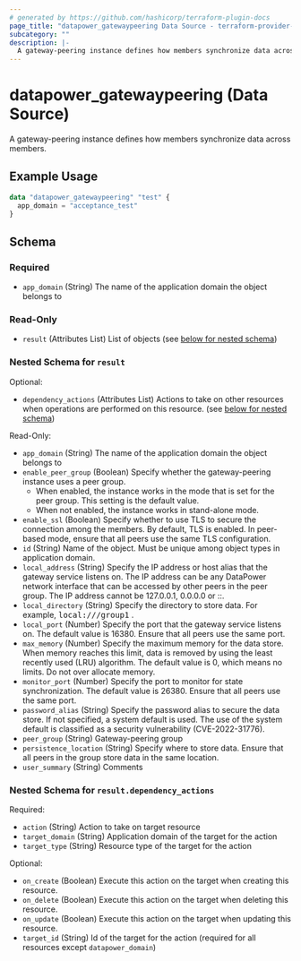 ```yaml
---
# generated by https://github.com/hashicorp/terraform-plugin-docs
page_title: "datapower_gatewaypeering Data Source - terraform-provider-datapower"
subcategory: ""
description: |-
  A gateway-peering instance defines how members synchronize data across members.
---
```


# datapower_gatewaypeering (Data Source)

A gateway-peering instance defines how members synchronize data across members.

## Example Usage

```terraform
data "datapower_gatewaypeering" "test" {
  app_domain = "acceptance_test"
}
```

<!-- schema generated by tfplugindocs -->
## Schema

### Required

- `app_domain` (String) The name of the application domain the object belongs to

### Read-Only

- `result` (Attributes List) List of objects (see [below for nested schema](#nestedatt--result))

<a id="nestedatt--result"></a>
### Nested Schema for `result`

Optional:

- `dependency_actions` (Attributes List) Actions to take on other resources when operations are performed on this resource. (see [below for nested schema](#nestedatt--result--dependency_actions))

Read-Only:

- `app_domain` (String) The name of the application domain the object belongs to
- `enable_peer_group` (Boolean) Specify whether the gateway-peering instance uses a peer group. <ul><li>When enabled, the instance works in the mode that is set for the peer group. This setting is the default value.</li><li>When not enabled, the instance works in stand-alone mode.</li></ul>
- `enable_ssl` (Boolean) Specify whether to use TLS to secure the connection among the members. By default, TLS is enabled. In peer-based mode, ensure that all peers use the same TLS configuration.
- `id` (String) Name of the object. Must be unique among object types in application domain.
- `local_address` (String) Specify the IP address or host alias that the gateway service listens on. The IP address can be any DataPower network interface that can be accessed by other peers in the peer group. The IP address cannot be 127.0.0.1, 0.0.0.0 or ::.
- `local_directory` (String) Specify the directory to store data. For example, <tt>local:///group1</tt> .
- `local_port` (Number) Specify the port that the gateway service listens on. The default value is 16380. Ensure that all peers use the same port.
- `max_memory` (Number) Specify the maximum memory for the data store. When memory reaches this limit, data is removed by using the least recently used (LRU) algorithm. The default value is 0, which means no limits. Do not over allocate memory.
- `monitor_port` (Number) Specify the port to monitor for state synchronization. The default value is 26380. Ensure that all peers use the same port.
- `password_alias` (String) Specify the password alias to secure the data store. If not specified, a system default is used. The use of the system default is classified as a security vulnerability (CVE-2022-31776).
- `peer_group` (String) Gateway-peering group
- `persistence_location` (String) Specify where to store data. Ensure that all peers in the group store data in the same location.
- `user_summary` (String) Comments

<a id="nestedatt--result--dependency_actions"></a>
### Nested Schema for `result.dependency_actions`

Required:

- `action` (String) Action to take on target resource
- `target_domain` (String) Application domain of the target for the action
- `target_type` (String) Resource type of the target for the action

Optional:

- `on_create` (Boolean) Execute this action on the target when creating this resource.
- `on_delete` (Boolean) Execute this action on the target when deleting this resource.
- `on_update` (Boolean) Execute this action on the target when updating this resource.
- `target_id` (String) Id of the target for the action (required for all resources except `datapower_domain`)
